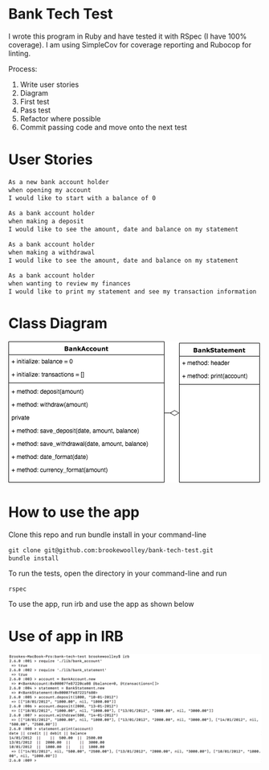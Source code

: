 # Bank Tech Test

I wrote this program in Ruby and have tested it with RSpec (I have 100% coverage).  I am using SimpleCov for coverage reporting and Rubocop for linting.

Process:

1.  Write user stories
2.  Diagram
3.  First test
4.  Pass test
5.  Refactor where possible
6.  Commit passing code and move onto the next test

# User Stories

```
As a new bank account holder
when opening my account
I would like to start with a balance of 0
```

```
As a bank account holder
when making a deposit
I would like to see the amount, date and balance on my statement
```

```
As a bank account holder
when making a withdrawal
I would like to see the amount, date and balance on my statement
```

```
As a bank account holder
when wanting to review my finances
I would like to print my statement and see my transaction information
```

# Class Diagram

![irb](https://github.com/brookewoolley/bank-tech-test/blob/master/classDiagram.png)

# How to use the app

Clone this repo and run bundle install in your command-line
```
git clone git@github.com:brookewoolley/bank-tech-test.git
bundle install
```

To run the tests, open the directory in your command-line and run
```
rspec
```
To use the app, run irb and use the app as shown below

# Use of app in IRB

![irb](https://github.com/brookewoolley/bank-tech-test/blob/master/banktestirb.png)
